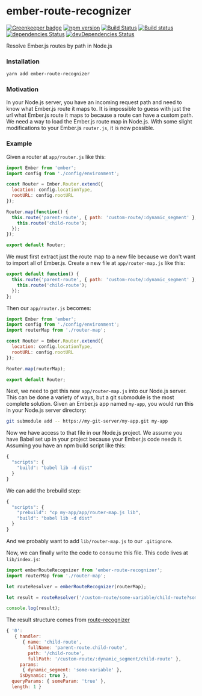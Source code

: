 # ember-route-recognizer

[![Greenkeeper badge](https://badges.greenkeeper.io/peopleconnectus/ember-route-recognizer.svg)](https://greenkeeper.io/)
[![npm version](https://badge.fury.io/js/ember-route-recognizer.svg)](https://badge.fury.io/js/ember-route-recognizer)
[![Build Status](https://travis-ci.org/peopleconnectus/ember-route-recognizer.svg?branch=master)](https://travis-ci.org/peopleconnectus/ember-route-recognizer)
[![Build status](https://ci.appveyor.com/api/projects/status/navm4psiytye3ocd/branch/master?svg=true)](https://ci.appveyor.com/project/CM-SiteUI/ember-route-recognizer/branch/master)
[![dependencies Status](https://david-dm.org/peopleconnectus/ember-route-recognizer/status.svg)](https://david-dm.org/peopleconnectus/ember-route-recognizer)
[![devDependencies Status](https://david-dm.org/peopleconnectus/ember-route-recognizer/dev-status.svg)](https://david-dm.org/peopleconnectus/ember-route-recognizer?type=dev)

Resolve Ember.js routes by path in Node.js

### Installation

```sh
yarn add ember-route-recognizer
```

### Motivation

In your Node.js server, you have an incoming request path and need to know what Ember.js route it maps to. It is impossible to guess with just the url what Ember.js route it maps to because a route can have a custom path. We need a way to load the Ember.js route map in Node.js. With some slight modifications to your Ember.js `router.js`, it is now possible.

### Example

Given a router at `app/router.js` like this:

```js
import Ember from 'ember';
import config from './config/environment';

const Router = Ember.Router.extend({
  location: config.locationType,
  rootURL: config.rootURL
});

Router.map(function() {
  this.route('parent-route', { path: 'custom-route/:dynamic_segment' }, function() {
    this.route('child-route');
  });
});

export default Router;
```

We must first extract just the route map to a new file because we don't want to import all of Ember.js. Create a new file at `app/router-map.js` like this:

```js
export default function() {
  this.route('parent-route', { path: 'custom-route/:dynamic_segment' }, function() {
    this.route('child-route');
  });
};
```

Then our `app/router.js` becomes:

```js
import Ember from 'ember';
import config from './config/environment';
import routerMap from './router-map';

const Router = Ember.Router.extend({
  location: config.locationType,
  rootURL: config.rootURL
});

Router.map(routerMap);

export default Router;
```

Next, we need to get this new `app/router-map.js` into our Node.js server. This can be done a variety of ways, but a git submodule is the most complete solution. Given an Ember.js app named `my-app`, you would run this in your Node.js server directory:

```sh
git submodule add -- https://my-git-server/my-app.git my-app
```

Now we have access to that file in our Node.js project. We assume you have Babel set up in your project because your Ember.js code needs it. Assuming you have an npm build script like this:

```js
{
  "scripts": {
    "build": "babel lib -d dist"
  }
}
```

We can add the brebuild step:

```js
{
  "scripts": {
    "prebuild": "cp my-app/app/router-map.js lib",
    "build": "babel lib -d dist"
  }
}
```

And we probably want to add `lib/router-map.js` to our `.gitignore`.

Now, we can finally write the code to consume this file. This code lives at `lib/index.js`:

```js
import emberRouteRecognizer from 'ember-route-recognizer';
import routerMap from './router-map';

let routeResolver = emberRouteRecognizer(routerMap);

let result = routeResolver('/custom-route/some-variable/child-route?someParam=true');

console.log(result);
```

The result structure comes from [route-recognizer](https://github.com/tildeio/route-recognizer)

```js
{ '0': 
   { handler: 
      { name: 'child-route',
        fullName: 'parent-route.child-route',
        path: '/child-route',
        fullPath: '/custom-route/:dynamic_segment/child-route' },
     params: 
      { dynamic_segment: 'some-variable' },
     isDynamic: true },
  queryParams: { someParam: 'true' },
  length: 1 }
```
